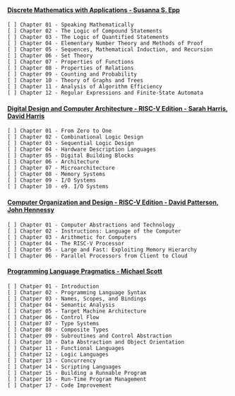#### [Discrete Mathematics with Applications - Susanna S. Epp ](https://www.amazon.com/Discrete-Mathematics-Applications-Susanna-Epp-dp-1337694193/dp/1337694193/ref=dp_ob_image_bk)

    [ ] Chapter 01 - Speaking Mathematically
    [ ] Chapter 02 - The Logic of Compound Statements
    [ ] Chapter 03 - The Logic of Quantified Statements
    [ ] Chapter 04 - Elementary Number Theory and Methods of Proof
    [ ] Chapter 05 - Sequences, Mathematical Induction, and Recursion
    [ ] Chapter 06 - Set Theory
    [ ] Chapter 07 - Properties of Functions
    [ ] Chapter 08 - Properties of Relations
    [ ] Chapter 09 - Counting and Probability
    [ ] Chapter 10 - Theory of Graphs and Trees
    [ ] Chapter 11 - Analysis of Algorithm Efficiency
    [ ] Chapter 12 - Regular Expressions and Finite-State Automata

#### [Digital Design and Computer Architecture - RISC-V Edition - Sarah Harris, David Harris](https://www.elsevier.com/books/digital-design-and-computer-architecture-risc-v-edition/harris/978-0-12-820064-3)

    [ ] Chapter 01 - From Zero to One
    [ ] Chapter 02 - Combinational Logic Design
    [ ] Chapter 03 - Sequential Logic Design
    [ ] Chapter 04 - Hardware Description Languages
    [ ] Chapter 05 - Digital Building Blocks
    [ ] Chapter 06 - Architecture
    [ ] Chapter 07 - Microarchitecture
    [ ] Chapter 08 - Memory Systems
    [ ] Chapter 09 - I/O Systems
    [ ] Chapter 10 - e9. I/O Systems
    
#### [Computer Organization and Design - RISC-V Edition - David Patterson, John Hennessy](https://www.elsevier.com/books/computer-organization-and-design-risc-v-edition/patterson/978-0-12-820331-6)

    [ ] Chapter 01 - Computer Abstractions and Technology
    [ ] Chapter 02 - Instructions: Language of the Computer
    [ ] Chapter 03 - Arithmetic for Computers
    [ ] Chapter 04 - The RISC-V Processor
    [ ] Chapter 05 - Large and Fast: Exploiting Memory Hierarchy
    [ ] Chapter 06 - Parallel Processors from Client to Cloud

#### [Programming Language Pragmatics - Michael Scott](https://www.elsevier.com/books/programming-language-pragmatics/scott/978-0-12-410409-9)

    [ ] Chatper 01 - Introduction
    [ ] Chatper 02 - Programming Language Syntax
    [ ] Chatper 03 - Names, Scopes, and Bindings
    [ ] Chatper 04 - Semantic Analysis
    [ ] Chatper 05 - Target Machine Architecture
    [ ] Chatper 06 - Control Flow
    [ ] Chatper 07 - Type Systems
    [ ] Chatper 08 - Composite Types
    [ ] Chatper 09 - Subroutines and Control Abstraction
    [ ] Chatper 10 - Data Abstraction and Object Orientation
    [ ] Chatper 11 - Functional Languages
    [ ] Chatper 12 - Logic Languages
    [ ] Chatper 13 - Concurrency
    [ ] Chatper 14 - Scripting Languages
    [ ] Chatper 15 - Building a Runnable Program
    [ ] Chatper 16 - Run-Time Program Management
    [ ] Chatper 17 - Code Improvement
